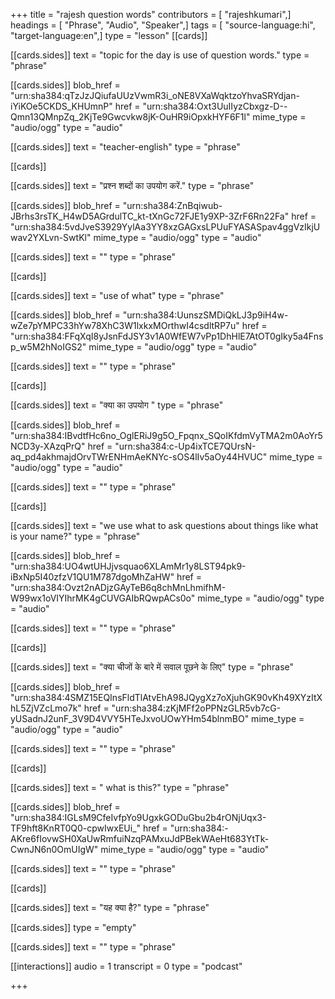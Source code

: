 +++
title = "rajesh question words"
contributors = [ "rajeshkumari",]
headings = [ "Phrase", "Audio", "Speaker",]
tags = [ "source-language:hi", "target-language:en",]
type = "lesson"
[[cards]]

[[cards.sides]]
text = "topic for the day is use of question words."
type = "phrase"

[[cards.sides]]
blob_href = "urn:sha384:qTzJzJQiufaUUzVwmR3i_oNE8VXaWqktzoYhvaSRYdjan-iYiKOe5CKDS_KHUmnP"
href = "urn:sha384:Oxt3UuIIyzCbxgz-D--Qmn13QMnpZq_2KjTe9Gwcvkw8jK-OuHR9iOpxkHYF6F1l"
mime_type = "audio/ogg"
type = "audio"

[[cards.sides]]
text = "teacher-english"
type = "phrase"

[[cards]]

[[cards.sides]]
text = "प्रश्न शब्दों का उपयोग करें."
type = "phrase"

[[cards.sides]]
blob_href = "urn:sha384:ZnBqiwub-JBrhs3rsTK_H4wD5AGrdulTC_kt-tXnGc72FJE1y9XP-3ZrF6Rn22Fa"
href = "urn:sha384:5vdJveS3929YylAa3YY8xzGAGxsLPUuFYASASpav4ggVzIkjUwav2YXLvn-SwtKl"
mime_type = "audio/ogg"
type = "audio"

[[cards.sides]]
text = ""
type = "phrase"

[[cards]]

[[cards.sides]]
text = "use of what"
type = "phrase"

[[cards.sides]]
blob_href = "urn:sha384:UunszSMDiQkLJ3p9iH4w-wZe7pYMPC33hYw78XhC3W1lxkxMOrthwI4csdltRP7u"
href = "urn:sha384:FFqXqI8yJsnFdJSY3v1A0WfEW7vPp1DhHlE7AtOT0gIky5a4Fnsp_w5M2hNoIGS2"
mime_type = "audio/ogg"
type = "audio"

[[cards.sides]]
text = ""
type = "phrase"

[[cards]]

[[cards.sides]]
text = "क्या का उपयोग "
type = "phrase"

[[cards.sides]]
blob_href = "urn:sha384:IBvdtfHc6no_OglERiJ9g5O_Fpqnx_SQoIKfdmVyTMA2m0AoYr5NCD3y-XAzqPrQ"
href = "urn:sha384:c-Up4ixTCE7QUrsN-aq_pd4akhmajdOrvTWrENHmAeKNYc-sOS4lIv5aOy44HVUC"
mime_type = "audio/ogg"
type = "audio"

[[cards.sides]]
text = ""
type = "phrase"

[[cards]]

[[cards.sides]]
text = "we use what to ask questions about things like what is your name?"
type = "phrase"

[[cards.sides]]
blob_href = "urn:sha384:UO4wtUHJjvsquao6XLAmMr1y8LST94pk9-iBxNp5I40zfzV1QU1M787dgoMhZaHW"
href = "urn:sha384:Ovzt2nADjzGAyTeB6q8chMnLhmifhM-W99wx1oVIYIhrMK4gCUVGAIbRQwpACs0o"
mime_type = "audio/ogg"
type = "audio"

[[cards.sides]]
text = ""
type = "phrase"

[[cards]]

[[cards.sides]]
text = "क्या चीजों के बारे में सवाल पूछने के लिए"
type = "phrase"

[[cards.sides]]
blob_href = "urn:sha384:4SMZ15EQInsFldTlAtvEhA98JQygXz7oXjuhGK90vKh49XYzItXhL5ZjVZcLmo7k"
href = "urn:sha384:zKjMFf2oPPNzGLR5vb7cG-yUSadnJ2unF_3V9D4VVY5HTeJxvoUOwYHm54blnmBO"
mime_type = "audio/ogg"
type = "audio"

[[cards.sides]]
text = ""
type = "phrase"

[[cards]]

[[cards.sides]]
text = "   what is this?"
type = "phrase"

[[cards.sides]]
blob_href = "urn:sha384:IGLsM9CfeIvfpYo9UgxkGODuGbu2b4rONjUqx3-TF9hft8KnRT0Q0-cpwIwxEUi_"
href = "urn:sha384:-AKre6fIovwSH0XaUwRmfuiNzqPAMxuJdPBekWAeHt683YtTk-CwnJN6n0OmUIgW"
mime_type = "audio/ogg"
type = "audio"

[[cards.sides]]
text = ""
type = "phrase"

[[cards]]

[[cards.sides]]
text = "यह क्या है?"
type = "phrase"

[[cards.sides]]
type = "empty"

[[cards.sides]]
text = ""
type = "phrase"

[[interactions]]
audio = 1
transcript = 0
type = "podcast"

+++
